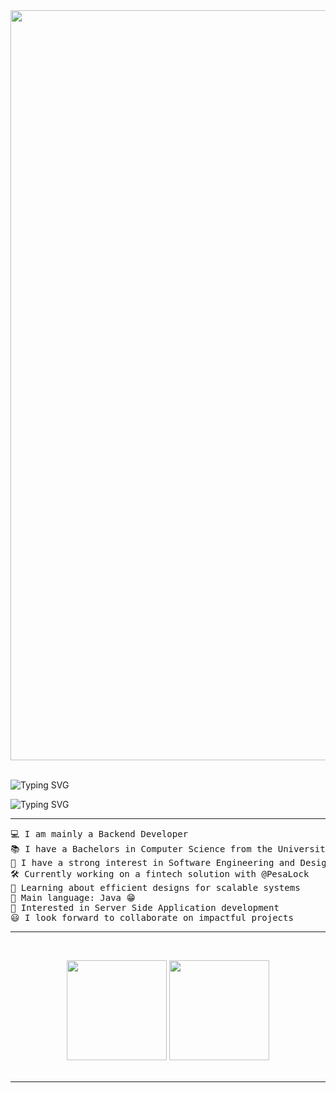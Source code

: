 <div align="center">
<img src='https://i.pinimg.com/originals/58/a4/76/58a47666908a184d31dd109eb85a65c7.jpg' width='1200'>
</div>
<br>

<p>
   <img src="https://readme-typing-svg.demolab.com?font=roboto&weight=500&size=26&duration=1000&pause=1200&color=35FF94&multiline=true&random=false&width=380&height=180&lines=Welcome+visitors!;Doit's+Workshop.;Logbook+%231%2C+Coming+soon..." alt="Typing SVG" />
</p>

<p>
    <img src="https://readme-typing-svg.demolab.com?font=Impact&weight=900&size=60&duration=200&pause=600&color=95959585&vCenter=true&multiline=true&repeat=false&random=false&width=700&height=200&lines=Crafting+generative+images+;with+Stable+Diffusion" alt="Typing SVG" />
</p>

<hr>


</hr>
<pre>
💻 I am mainly a Backend Developer
📚 I have a Bachelors in Computer Science from the University of Dar Es Salaam
📝 I have a strong interest in Software Engineering and Design
🛠️ Currently working on a fintech solution with @PesaLock
🌱 Learning about efficient designs for scalable systems
🌟 Main language: Java 😁
🚩 Interested in Server Side Application development
😃 I look forward to collaborate on impactful projects
</pre>
<hr>
<br/>
<p align="center" style="height: 180px;">
    <img style="height:10rem" src="https://github-readme-stats.vercel.app/api?username=Niefee&bg_color=30,e96443,904e95&title_color=fff&text_color=fff&show_icons=true&theme=radical" />
    <img style="height:10rem;" src="https://github-readme-streak-stats.herokuapp.com/?user=Niefee&theme=radical&show_icons=true&border=e4e2e2" />
</p>
<hr>



